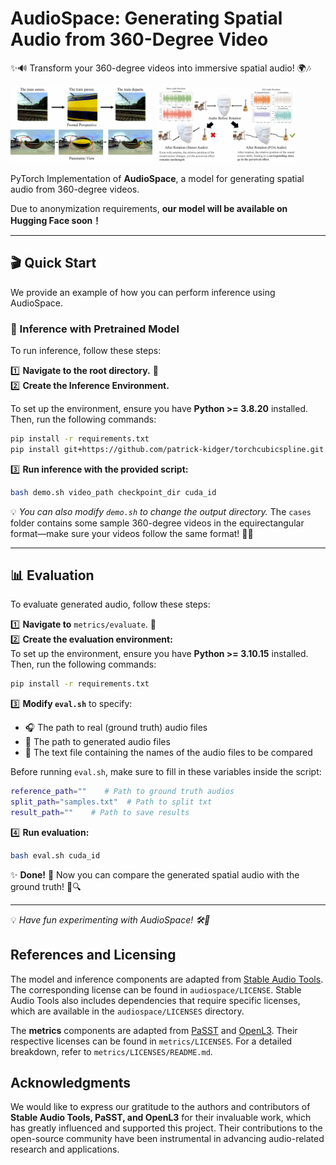 # AudioSpace: Generating Spatial Audio from 360-Degree Video  

✨🔊 Transform your 360-degree videos into immersive spatial audio! 🌍🎶  

<img src="assets/figure1-a.png" width="45%"> <img src="assets/figure1-b.png" width="45%">  

PyTorch Implementation of **AudioSpace**, a model for generating spatial audio from 360-degree videos.  

Due to anonymization requirements, **our model will be available on Hugging Face soon！** 

---

## 🎬 Quick Start  
We provide an example of how you can perform inference using AudioSpace.  

### 🏃 Inference with Pretrained Model  
To run inference, follow these steps:  

1️⃣ **Navigate to the root directory.** 📂  
2️⃣ **Create the Inference Environment.**  

To set up the environment, ensure you have **Python >= 3.8.20** installed. Then, run the following commands:  

```bash
pip install -r requirements.txt
pip install git+https://github.com/patrick-kidger/torchcubicspline.git
```
 
3️⃣ **Run inference with the provided script:**  
   ```bash
   bash demo.sh video_path checkpoint_dir cuda_id
   ```  
💡 *You can also modify `demo.sh` to change the output directory.* The `cases` folder contains some sample 360-degree videos in the equirectangular format—make sure your videos follow the same format! 🎥✨  

---

## 📊 Evaluation  
To evaluate generated audio, follow these steps:  

1️⃣ **Navigate to** `metrics/evaluate`. 📂  
2️⃣ **Create the evaluation environment:**  
    To set up the environment, ensure you have **Python >= 3.10.15** installed. Then, run the following commands: 
   ```bash
   pip install -r requirements.txt
   ```  
3️⃣ **Modify `eval.sh`** to specify:  
   - 🎧 The path to real (ground truth) audio files  
   - 🎵 The path to generated audio files  
   - 📜 The text file containing the names of the audio files to be compared  

Before running `eval.sh`, make sure to fill in these variables inside the script:  
```bash
reference_path=""    # Path to ground truth audios  
split_path="samples.txt"  # Path to split txt  
result_path=""    # Path to save results  
```  

4️⃣ **Run evaluation:**  
   ```bash
   bash eval.sh cuda_id
   ```  

✨ **Done!** 🎉 Now you can compare the generated spatial audio with the ground truth! 🚀🔍  

---

💡 *Have fun experimenting with AudioSpace! 🛠️💖*

## References and Licensing 

The model and inference components are adapted from [Stable Audio Tools](https://github.com/Stability-AI/stable-audio-tools). The corresponding license can be found in `audiospace/LICENSE`. Stable Audio Tools also includes dependencies that require specific licenses, which are available in the `audiospace/LICENSES` directory.  

The **metrics** components are adapted from [PaSST](https://github.com/kkoutini/PaSST) and [OpenL3](https://github.com/marl/openl3). Their respective licenses can be found in `metrics/LICENSES`. For a detailed breakdown, refer to `metrics/LICENSES/README.md`.  

## Acknowledgments  
We would like to express our gratitude to the authors and contributors of **Stable Audio Tools, PaSST, and OpenL3** for their invaluable work, which has greatly influenced and supported this project. Their contributions to the open-source community have been instrumental in advancing audio-related research and applications.  

